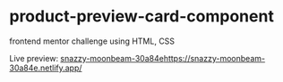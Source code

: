 # product-preview-card-component
 frontend mentor challenge  using HTML, CSS

 Live preview: [snazzy-moonbeam-30a84e](https://snazzy-moonbeam-30a84e.netlify.app/)https://snazzy-moonbeam-30a84e.netlify.app/

